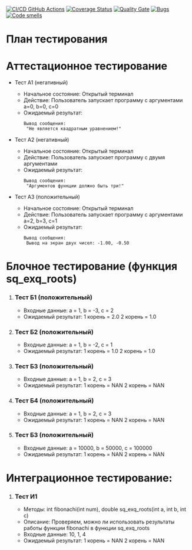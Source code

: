 [![CI/CD GitHub Actions](https://github.com/seekerk/ctest/actions/workflows/test-action.yml/badge.svg)](https://github.com/seekerk/ctest/actions/workflows/test-action.yml)
[![Coverage Status](https://coveralls.io/repos/seekerk/ctest/badge.svg?branch=main)](https://coveralls.io/github/seekerk/ctest?branch=main)
[![Quality Gate](https://sonarcloud.io/api/project_badges/measure?project=seekerk_ctest&metric=alert_status)](https://sonarcloud.io/dashboard?id=seekerk_ctest)
[![Bugs](https://sonarcloud.io/api/project_badges/measure?project=seekerk_ctest&metric=bugs)](https://sonarcloud.io/summary/new_code?id=seekerk_ctest)
[![Code smells](https://sonarcloud.io/api/project_badges/measure?project=seekerk_ctest&metric=code_smells)](https://sonarcloud.io/dashboard?id=seekerk_ctest)

# План тестирования

# Аттестационное тестирование

- Тест А1 (негативный)

  - Начальное состояние: Открытый терминал
  - Действие: Пользователь запускает программу с аргументами a=0, b=0, c=0
  - Ожидаемый результат:
    ```
    Вывод сообщения:
     "Не является квадратным уравнением!"
    ```

- Тест А2 (негативный)

  - Начальное состояние: Открытый терминал
  - Действие: Пользователь запускает программу с двумя аргументами
  - Ожидаемый результат:
    ```
    Вывод сообщения:
     "Аргументов функции должно быть три!"
    ```

- Тест А3 (положительный)
  - Начальное состояние: Открытый терминал
  - Действие: Пользователь запускает программу с аргументами a=2, b=3, c=1
  - Ожидаемый результат:
    ```
    Вывод сообщения:
     Вывод на экран двух чисел: -1.00, -0.50
    ```

# Блочное тестирование (функция sq_exq_roots)

<ol>
  <li>
    <h3>Тест Б1 (положительный)</h3>
    <ul>
      <li>Входные данные: a = 1, b = -3, c = 2</li>
      <li>Ожидаемый результат:
        1 корень = 2.0
        2 корень = 1.0
      </li>
    </ul>
  </li>

  <li>
    <h3>Тест Б2 (положительный)</h3>
    <ul>
      <li>Входные данные: a = 1, b = -2, c = 1
</li>
      <li>Ожидаемый результат:
        1 корень = 1.0
        2 корень = 1.0
      </li>
    </ul>
  </li>

  <li>
    <h3>Тест Б3 (положительный)</h3>
    <ul>
      <li>Входные данные: a = 1, b = 2, c = 3
</li>
      <li>Ожидаемый результат:
        1 корень = NAN
        2 корень = NAN
      </li>
    </ul>
  </li>

  <li>
    <h3>Тест Б4 (положительный)</h3>
    <ul>
      <li>Входные данные: a = 1, b = 2, c = 3
</li>
      <li>Ожидаемый результат:
        1 корень = NAN
        2 корень = NAN
      </li>
    </ul>
  </li>

  <li>
    <h3>Тест Б3 (положительный)</h3>
    <ul>
      <li>Входные данные: a = 10000, b = 50000, c = 100000
</li>
      <li>Ожидаемый результат:
        1 корень = NAN
        2 корень = NAN
      </li>
    </ul>
  </li>
</ol>

# Интеграционное тестирование:

<ol>
  <li>
    <h3>Тест И1</h3>
    <ul>
      <li>Методы: int fibonachi(int num), double sq_exq_roots(int a, int b, int c)</li>
      <li>Описание: Проверяем, можно ли использовать результаты работы функции fibonachi в функции sq_exq_roots</li>
      <li>Входные данные: 10, 1, 4</li>
      <li>Ожидаемый результат:
       1 корень = NAN
       2 корень = NAN 
       </li>
    </ul>	
  </li>
  
</ol>
